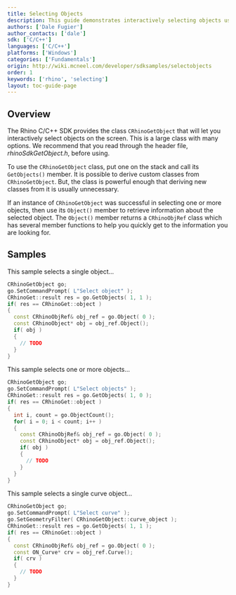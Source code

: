 ```yaml
---
title: Selecting Objects
description: This guide demonstrates interactively selecting objects using C/C++.
authors: ['Dale Fugier']
author_contacts: ['dale']
sdk: ['C/C++']
languages: ['C/C++']
platforms: ['Windows']
categories: ['Fundamentals']
origin: http://wiki.mcneel.com/developer/sdksamples/selectobjects
order: 1
keywords: ['rhino', 'selecting']
layout: toc-guide-page
---
```


 
## Overview

The Rhino C/C++ SDK provides the class `CRhinoGetObject` that will let you interactively select objects on the screen.  This is a large class with many options.  We recommend that you read through the header file, *rhinoSdkGetObject.h*, before using.

To use the `CRhinoGetObject` class, put one on the stack and call its `GetObjects()` member.  It is possible to derive custom classes from `CRhinoGetObject`.  But, the class is powerful enough that deriving new classes from it is usually unnecessary.

If an instance of `CRhinoGetObject` was successful in selecting one or more objects, then use its `Object()` member to retrieve information about the selected object.  The `Object()` member returns a `CRhinoObjRef` class which has several member functions to help you quickly get to the information you are looking for.

## Samples

This sample selects a single object...

```cpp
CRhinoGetObject go;
go.SetCommandPrompt( L"Select object" );
CRhinoGet::result res = go.GetObjects( 1, 1 );
if( res == CRhinoGet::object )
{
  const CRhinoObjRef& obj_ref = go.Object( 0 );
  const CRhinoObject* obj = obj_ref.Object();
  if( obj )
  {
    // TODO
  }
}
```

This sample selects one or more objects...

```cpp
CRhinoGetObject go;
go.SetCommandPrompt( L"Select objects" );
CRhinoGet::result res = go.GetObjects( 1, 0 );
if( res == CRhinoGet::object )
{
  int i, count = go.ObjectCount();
  for( i = 0; i < count; i++ )
  {
    const CRhinoObjRef& obj_ref = go.Object( 0 );
    const CRhinoObject* obj = obj_ref.Object();
    if( obj )
    {
      // TODO
    }
  }
}
```

This sample selects a single curve object...

```cpp
CRhinoGetObject go;
go.SetCommandPrompt( L"Select curve" );
go.SetGeometryFilter( CRhinoGetObject::curve_object );
CRhinoGet::result res = go.GetObjects( 1, 1 );
if( res == CRhinoGet::object )
{
  const CRhinoObjRef& obj_ref = go.Object( 0 );
  const ON_Curve* crv = obj_ref.Curve();
  if( crv )
  {
    // TODO
  }
}
```
